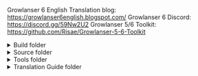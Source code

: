 Growlanser 6 English Translation blog: https://growlanser6english.blogspot.com/
Growlanser 6 Discord: https://discord.gg/59Nw2U2
Growlanser 5/6 Toolkit: https://github.com/Risae/Growlanser-5-6-Toolkit

<details> <summary>Build folder</summary>

Batch that can compile all the translated repository files into the games .DATs and ELF. 
In order to use the batch a folder named `04-Original files`, which hosts the original GL6s .DAT files, needs to exist.
The following is a list of files that need to be imported into the .DATs:

`GL_FACE.DAT`

- `00000144.FACE` TIM2 title cards for Warslee, Rio Rey, PMB HQ
	- `00000000.tm2`
- `00000145.FACE` TIM2 title cards for Totuwa. Juwaina, Felmentia
- `00000146.FACE` TIM2 title cards for Zaramba, Zerdok, Geilenach
- `00000147.FACE` TIM2 title cards for Jaergen, XXX, Pothrad Village
- `00000148.FACE` TIM2 title cards for Transgate Center, XXX, XXX
- `00000149.FACE` TIM2 title cards for Makinus, Dastis, Dragonpit Tower
	- `00000000.tm2`
- `00000150.FACE` TIM2 title cards for Schizarz, Leystan, Jian Mountain. El Hingis, Hingistan
- `00000151.FACE` TIM2 title cards for Jian Mountain, Fomeros, Royferon
- `00000152.FACE` TIM2 title cards for XXX, Transgate Center, XXX

`GL6_FILE.DAT`

- `00000046.fnt` Latin Alphabet and Katakana IMPORTANT
- `00000566.mss` Spell casting screen text box coord
- `00000569.mss` Yurii Main Menu text box coord
- `00000573.mss` Buying and Selling text box coord
- `00000594.mss` Equipment change screen
- `00000596.mss` Winning screen P to KP modification
- `00000602.tm2` GL6 Icons
- `00000604.tm2` Character Menu
- `00000606.tm2` Mission complete screen
- `00000608.tm2` Prologue stats screen
- `00000611.tm2` Yurii Main Menu
- `00000612.tm2` Friend rating screen
- `00000647.tm2` Gem creating screen
- `00000803.dat` Additional Plate info text
- `00000806.dat` Yurii Attributes

`GL6_MOV.DAT`

- ?

`GL6_SCEN.DAT`

- Translated SCEN files
- `00000001.SCEN.asm` Modified debug save room 
- `00000043.SCEN.asm` Modified text boxes with voice lines 

`SLPM_667.16`

- `SLPM_667.16_translation.asm` Translation and other fixes for the ELF
- `SLPM_667.16_VWF.asm` VWF for the game

</details>

<details> <summary>Source folder</summary>

- `GL6_CHAR.DAT` contains character models
- `GL6_FACE.DAT` contains image files
- `GL6_FILE.DAT` contains image and various game files
- `GL6_MAP.DAT` contains the map data
- `GL6_MOV.DAT` contains the game cutscenes
- `GL6_SCEN.DAT` contains the script files for Growlanser 6.
- `SLPM_667.16` contains information on changes to the ELF of the game.

Naming convention for `GL6_SCEN.DAT` script files:

- `[ONGOING]` This file still needs to be fully translated
- `[TRANSLATED]` This file has been translated and needs to be edited
- `[EDITED]` This file has been translated and edited and needs to be proofread
- `[PROOFREAD]` This file has been translated, edited and proofread

</details>

<details> <summary>Tools folder</summary>

Contains various tools and scripts used in the Growlanser 6 translation.

</details>

<details> <summary>Translation Guide folder</summary>

Contains Translation Guides and Manuals/Game Guides used in the Growlanser 6 translation.

</details>